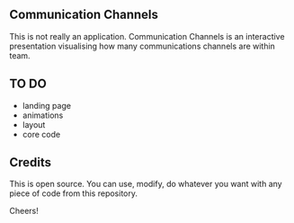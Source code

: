 ## Communication Channels

This is not really an application. Communication Channels is an interactive presentation visualising how many communications channels are within team.

## TO DO

* landing page
* animations
* layout
* core code

## Credits

This is open source. You can use, modify, do whatever you want with any piece of code from this repository.

Cheers!